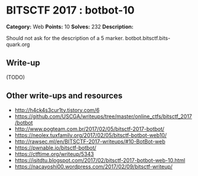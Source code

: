 # BITSCTF 2017 : botbot-10

**Category:** Web
**Points:** 10
**Solves:** 232
**Description:**

Should not ask for the description of a 5 marker.
botbot.bitsctf.bits-quark.org

## Write-up

(TODO)

## Other write-ups and resources

* http://h4ck4s3cur1ty.tistory.com/6
* https://github.com/USCGA/writeups/tree/master/online_ctfs/bitsctf_2017/botbot
* http://www.pogteam.com.br/2017/02/05/bitsctf-2017-botbot/
* https://neolex.tuxfamily.org/2017/02/05/bitsctf-botbot-web10/
* http://rawsec.ml/en/BITSCTF-2017-writeups/#10-BotBot-web
* https://pwnable.io/bitsctf-botbot/
* https://ctftime.org/writeup/5343
* https://isitdtu.blogspot.com/2017/02/bitsctf-2017-botbot-web-10.html
* https://nacayoshi00.wordpress.com/2017/02/09/bitsctf-writeup/
